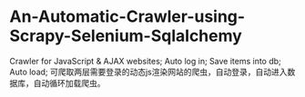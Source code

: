 # An-Automatic-Crawler-using-Scrapy-Selenium-Sqlalchemy
Crawler for JavaScript &amp; AJAX websites; Auto log in; Save items into db; Auto load;
可爬取两层需要登录的动态js渲染网站的爬虫，自动登录，自动进入数据库，自动循环加载爬虫。
